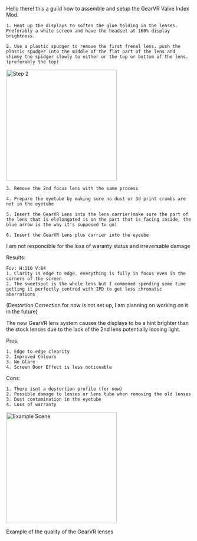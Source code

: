 Hello there! this a guild how to assemble and setup the GearVR Valve Index Mod. 

	1. Heat up the displays to soften the glue holding in the lenses. Preferably a white screen and have the headset at 160% display brightness.

	2. Use a plastic spudger to remove the first frenel lens. push the plastic spudger into the middle of the flat part of the lens and shimmy the spidger slowly to either or the top or bottom of the lens. (preferably the top)
<img src="https://cdn.discordapp.com/attachments/981752629979914250/1356715882801528923/IMG_5465.jpg?ex=67ed93a1&is=67ec4221&hm=a8b9a5f5200823a9fcdab0c9321b21ba06a5242ea85bccfcedffd40118e1f2b2&" alt="Step 2" width="300"/>
	
 	3. Remove the 2nd focus lens with the same process

 	4. Prepare the eyetube by making sure no dust or 3d print crumbs are not in the eyetube

	5. Insert the GearVR Lens into the lens carrier(make sure the part of the lens that is elelongated is on the part that is facing inside, the blue arrow is the way it's supposed to go) 
 	
  	6. Insert the GearVR Lens plus carrier into the eyeube

  I am not responcible for the loss of waranty status and irreversable damage

  Results:

	Fov: H:110 V:84
 	1. Clarity is edge to edge, everything is fully in focus even in the corners of the screen
 	2. The sweetspot is the whole lens but I commened spending some time getting it perfectly centred with IPD to get less chromatic aberrations 

 (Destortion Correction for now is not set up, I am planning on working on it in the future)

 The new GearVR lens system causes the displays to be a hint brighter than the stock lenses due to the lack of the 2nd lens potentially loosing light. 

 Pros: 

 
	1. Edge to edge clearity 
	2. Improved Colours
	3. No Glare
	4. Screen Door Effect is less noticeable 

 Cons: 


	1. There isnt a destortion profile (for now)
 	2. Possible damage to lenses or lens tube when removing the old lenses 
 	3. Dust contamination in the eyetube
 	4. Loss of warranty



<img src="https://media.discordapp.net/attachments/1348992939887562824/1350179001511182356/IMG_5426.jpg?ex=67ecddef&is=67eb8c6f&hm=a27cabf0b59ce594bf35bbc49a4d367dba7e07335a59087239f934ad26094961&=&width=694&height=926" alt="Example Scene" width="300"/>

Example of the quality of the GearVR lenses

